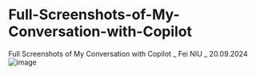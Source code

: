 # Full-Screenshots-of-My-Conversation-with-Copilot
Full Screenshots of My Conversation with Copilot _ Fei NIU _ 20.09.2024
![image](https://github.com/user-attachments/assets/976f6784-daf8-4ea1-a2c1-4965e6796481)
